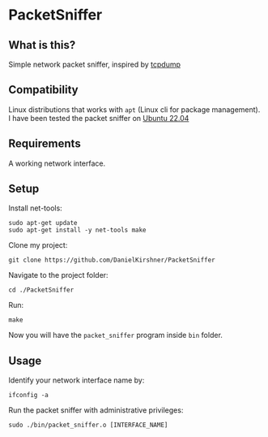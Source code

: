 # PacketSniffer
## What is this?
Simple network packet sniffer, inspired by [tcpdump](https://github.com/the-tcpdump-group/tcpdump)
## Compatibility
Linux distributions that works with `apt` (Linux cli for package management).
I have been tested the packet sniffer on [Ubuntu 22.04](https://releases.ubuntu.com/22.04/)
## Requirements
A working network interface.
## Setup
Install net-tools:
```
sudo apt-get update
sudo apt-get install -y net-tools make
```
Clone my project:
```
git clone https://github.com/DanielKirshner/PacketSniffer
```
Navigate to the project folder:
```
cd ./PacketSniffer
```
Run:
```
make
```
Now you will have the `packet_sniffer` program inside `bin` folder.
## Usage
Identify your network interface name by:
```
ifconfig -a
```
Run the packet sniffer with administrative privileges:
```
sudo ./bin/packet_sniffer.o [INTERFACE_NAME]
```